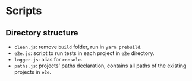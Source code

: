 # Scripts


## Directory structure

- `clean.js`: remove `build` folder, run in `yarn prebuild`.
- `e2e.js`: script to run tests in each project in `e2e` directory.
- `logger.js`: alias for `console`.
- `paths.js`: projects' paths declaration, contains all paths of the existing projects in `e2e`.

    
